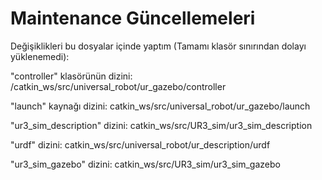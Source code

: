 # Maintenance Güncellemeleri
Değişiklikleri bu dosyalar içinde yaptım (Tamamı klasör sınırından dolayı yüklenemedi):

"controller" klasörünün dizini: /catkin_ws/src/universal_robot/ur_gazebo/controller

"launch" kaynağı dizini: catkin_ws/src/universal_robot/ur_gazebo/launch

"ur3_sim_description" dizini: catkin_ws/src/UR3_sim/ur3_sim_description

"urdf" dizini: catkin_ws/src/universal_robot/ur_description/urdf

"ur3_sim_gazebo" dizini: catkin_ws/src/UR3_sim/ur3_sim_gazebo

